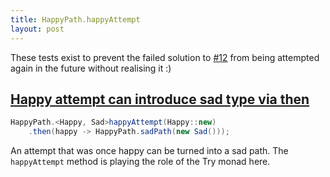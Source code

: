 ```yaml
---
title: HappyPath.happyAttempt
layout: post
---
```

These tests exist to prevent the failed solution to <a href="https://github.com/theangrydev/business-flows/issues/12">#12</a>
from being attempted again in the future without realising it :)

## [Happy attempt can introduce sad type via then](https://oss.sonatype.org/service/local/repositories/releases/archive/io/github/theangrydev/business-flows/10.1.0/business-flows-10.1.0-javadoc.jar/!/io/github/theangrydev/businessflows/HappyPath.html#happyAttempt-io.github.theangrydev.businessflows.Attempt-)
```java
HappyPath.<Happy, Sad>happyAttempt(Happy::new)
    .then(happy -> HappyPath.sadPath(new Sad()));
```
An attempt that was once happy can be turned into a sad path.
The `happyAttempt` method is playing the role of the Try monad here.
